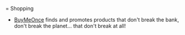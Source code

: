 = Shopping

- [BuyMeOnce](http://www.buymeonce.com/) finds and promotes products that don't break the bank, don't break the planet... that don't break at all! 

